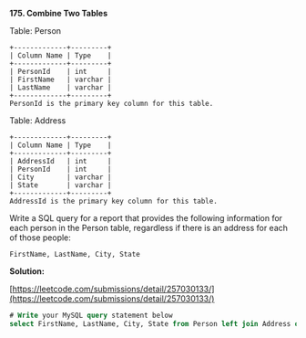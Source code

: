 **175. Combine Two Tables**

Table: Person

```
+-------------+---------+
| Column Name | Type    |
+-------------+---------+
| PersonId    | int     |
| FirstName   | varchar |
| LastName    | varchar |
+-------------+---------+
PersonId is the primary key column for this table.
```
Table: Address

```
+-------------+---------+
| Column Name | Type    |
+-------------+---------+
| AddressId   | int     |
| PersonId    | int     |
| City        | varchar |
| State       | varchar |
+-------------+---------+
AddressId is the primary key column for this table.
```
Write a SQL query for a report that provides the following information for each person in the Person table, regardless if there is an address for each of those people:

```
FirstName, LastName, City, State
```

**Solution:**

[https://leetcode.com/submissions/detail/257030133/](https://leetcode.com/submissions/detail/257030133/)
```SQL
# Write your MySQL query statement below
select FirstName, LastName, City, State from Person left join Address on Person.PersonId = Address.PersonId;
```